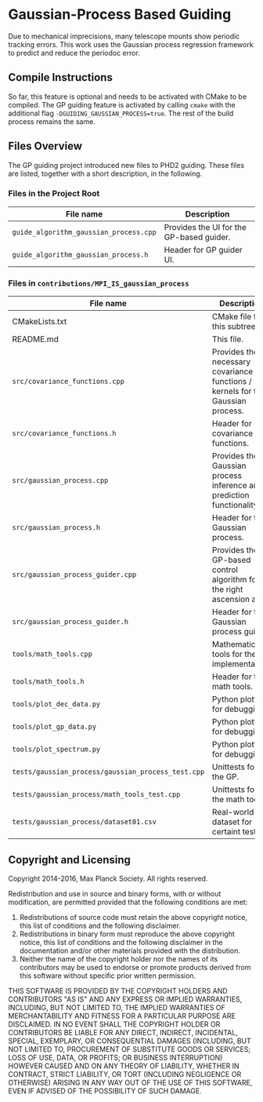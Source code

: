 Gaussian-Process Based Guiding
==============================

Due to mechanical imprecisions, many telescope mounts show periodic tracking
errors. This work uses the Gaussian process regression framework to predict and
reduce the periodoc error.

Compile Instructions
--------------------

So far, this feature is optional and needs to be activated with CMake to be
compiled. The GP guiding feature is activated by calling `cmake` with the
additional flag `-DGUIDING_GAUSSIAN_PROCESS=true`. The rest of the build process
remains the same.

Files Overview
--------------

The GP guiding project introduced new files to PHD2 guiding. These files are
listed, together with a short description, in the following.

### Files in the Project Root

|File name | Description|
|----------|------------|
|`guide_algorithm_gaussian_process.cpp` | Provides the UI for the GP-based guider.|
|`guide_algorithm_gaussian_process.h` | Header for GP guider UI.|

### Files in `contributions/MPI_IS_gaussian_process`

|File name | Description|
|----------|------------|
|CMakeLists.txt | CMake file for this subtree.|
|README.md | This file.|
|`src/covariance_functions.cpp` | Provides the necessary covariance functions / kernels for the Gaussian process.|
|`src/covariance_functions.h` | Header for covariance functions.|
|`src/gaussian_process.cpp` | Provides the Gaussian process inference and prediction functionality.|
|`src/gaussian_process.h` | Header for the Gaussian process.|
|`src/gaussian_process_guider.cpp` | Provides the GP-based control algorithm for the right ascension axis.|
|`src/gaussian_process_guider.h` | Header for the Gaussian process guider.|
|`tools/math_tools.cpp` | Mathematical tools for the GP implementation.|
|`tools/math_tools.h` | Header for the math tools.|
|`tools/plot_dec_data.py` | Python plotting for debugging.|
|`tools/plot_gp_data.py` | Python plotting for debugging.|
|`tools/plot_spectrum.py` | Python plotting for debugging.|
|`tests/gaussian_process/gaussian_process_test.cpp` | Unittests for the GP.|
|`tests/gaussian_process/math_tools_test.cpp` | Unittests for the math tools.|
|`tests/gaussian_process/dataset01.csv` | Real-world dataset for certaint tests.|

Copyright and Licensing
-----------------------

Copyright 2014-2016, Max Planck Society.
All rights reserved.

Redistribution and use in source and binary forms, with or without modification,
are permitted provided that the following conditions are met:

1. Redistributions of source code must retain the above copyright notice, this list of conditions and the following disclaimer.
2. Redistributions in binary form must reproduce the above copyright notice, this list of conditions and the following disclaimer in the documentation and/or other materials provided with the distribution.
3. Neither the name of the copyright holder nor the names of its contributors may be used to endorse or promote products derived from this software without specific prior written permission.

THIS SOFTWARE IS PROVIDED BY THE COPYRIGHT HOLDERS AND CONTRIBUTORS "AS IS" AND
ANY EXPRESS OR IMPLIED WARRANTIES, INCLUDING, BUT NOT LIMITED TO, THE IMPLIED
WARRANTIES OF MERCHANTABILITY AND FITNESS FOR A PARTICULAR PURPOSE ARE DISCLAIMED.
IN NO EVENT SHALL THE COPYRIGHT HOLDER OR CONTRIBUTORS BE LIABLE FOR ANY DIRECT,
INDIRECT, INCIDENTAL, SPECIAL, EXEMPLARY, OR CONSEQUENTIAL DAMAGES (INCLUDING,
BUT NOT LIMITED TO, PROCUREMENT OF SUBSTITUTE GOODS OR SERVICES; LOSS OF USE,
DATA, OR PROFITS; OR BUSINESS INTERRUPTION) HOWEVER CAUSED AND ON ANY THEORY OF
LIABILITY, WHETHER IN CONTRACT, STRICT LIABILITY, OR TORT (INCLUDING NEGLIGENCE
OR OTHERWISE) ARISING IN ANY WAY OUT OF THE USE OF THIS SOFTWARE, EVEN IF ADVISED
OF THE POSSIBILITY OF SUCH DAMAGE.
